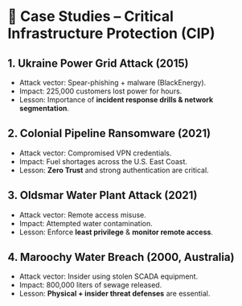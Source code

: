 # 📑 Case Studies – Critical Infrastructure Protection (CIP)

## 1. Ukraine Power Grid Attack (2015)
- Attack vector: Spear-phishing + malware (BlackEnergy).  
- Impact: 225,000 customers lost power for hours.  
- Lesson: Importance of **incident response drills & network segmentation**.  

## 2. Colonial Pipeline Ransomware (2021)
- Attack vector: Compromised VPN credentials.  
- Impact: Fuel shortages across the U.S. East Coast.  
- Lesson: **Zero Trust** and strong authentication are critical.  

## 3. Oldsmar Water Plant Attack (2021)
- Attack vector: Remote access misuse.  
- Impact: Attempted water contamination.  
- Lesson: Enforce **least privilege** & **monitor remote access**.  

## 4. Maroochy Water Breach (2000, Australia)
- Attack vector: Insider using stolen SCADA equipment.  
- Impact: 800,000 liters of sewage released.  
- Lesson: **Physical + insider threat defenses** are essential.  
